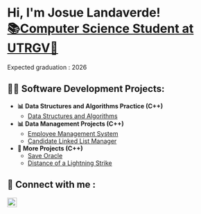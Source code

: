 <h1>Hi, I'm Josue Landaverde!<br/><a href="https://github.com/jlndvr">📚Computer Science Student at UTRGV🤠</a> <a href="https://www.linkedin.com/in/jlndvr/"></a></h1>
<a>Expected graduation : 2026</a>
<h2> 👨‍💻 Software Development Projects:</h2>

- <b>📊 Data Structures and Algorithms Practice (C++)</b>
  - [Data Structures and Algorithms](https://github.com/jlndvr/Data-Structures-and-Algorithms-Practice-)
- <b>📊 Data Management Projects (C++)</b>
  - [Employee Management System](https://github.com/jlndvr/Candidate-Dequeue-Manager)
  - [Candidate Linked List Manager](https://github.com/jlndvr/Candidate-Linked-List-Manager)
- <b>🔨 More Projects (C++)</b>
  - [Save Oracle](https://github.com/jlndvr/Save-Oracle)
  - [Distance of a Lightning Strike](https://github.com/jlndvr/Distance-of-a-Lightning-Strike)
    
<h2> 🤳 Connect with me :</h2>

[<img align="left" alt="JosueLandaverde | LinkedIn" width="22px" src="https://cdn.jsdelivr.net/npm/simple-icons@v3/icons/linkedin.svg" />][linkedin]

[linkedin]: https://www.linkedin.com/in/jlndvr

<!---
jlndvr/jlndvr is a ✨ special ✨ repository because its `README.md` (this file) appears on your GitHub profile.
You can click the Preview link to take a look at your changes.
--->
